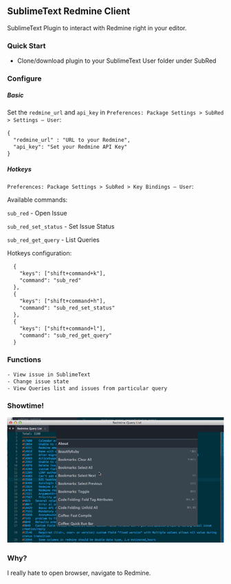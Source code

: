 ## SublimeText Redmine Client

SublimeText Plugin to interact with Redmine right in your editor.

### Quick Start
- Clone/download plugin to your SublimeText User folder under SubRed

### Configure

##### Basic
Set the `redmine_url` and `api_key` in `Preferences: Package Settings > SubRed > Settings – User`:

```
{
  "redmine_url" : "URL to your Redmine",
  "api_key": "Set your Redmine API Key"
}
```

##### Hotkeys
`Preferences: Package Settings > SubRed > Key Bindings – User`:

Available commands:

`sub_red` - Open Issue

`sub_red_set_status` - Set Issue Status

`sub_red_get_query` - List Queries

Hotkeys configuration:

```
  {
    "keys": ["shift+command+k"],
    "command": "sub_red"
  },
  {
    "keys": ["shift+command+h"],
    "command": "sub_red_set_status"
  },
  {
    "keys": ["shift+command+l"],
    "command": "sub_red_get_query"
  }
```

### Functions

	- View issue in SublimeText
	- Change issue state
	- View Queries list and issues from particular query

### Showtime!
![Query](screenshots/subred_show.gif?raw=true)

### Why?

I really hate to open browser, navigate to Redmine.

